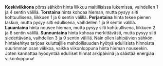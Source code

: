 **Keskiviikkona** pörssisähkön hinta liikkuu maltillisissa lukemissa, vaihdellen 1 ja 4 sentin välillä. **Torstaina** hinta kohoaa hieman, mutta pysyy silti kohtuullisena, liikkuen 1 ja 6 sentin välillä. **Perjantaina** hinta tekee pienen laskun, mutta pysyy silti edullisena, vaihdellen 1 ja 9 sentin välillä. **Lauantaina** hinta nousee hieman, mutta pysyy silti kohtuullisena, liikkuen 2 ja 8 sentin välillä. **Sunnuntaina** hinta kohoaa merkittävästi, mutta pysyy silti siedettävänä, vaihdellen 3 ja 9 sentin välillä. Näin ollen lähipäivien sähkön hintakehitys tarjoaa kuluttajille mahdollisuuden hyötyä edullisista hinnoista suurimman osan viikkoa, vaikka viikonloppuna hinta hieman nouseekin. Joten kannattaa hyödyntää edulliset hinnat arkipäivinä ja säästää energiaa viikonloppuna!
